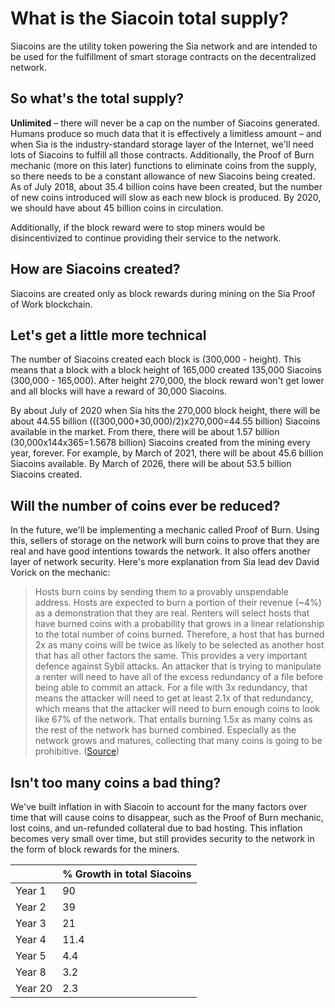 # What is the Siacoin total supply?

Siacoins are the utility token powering the Sia network and are intended to be used for the fulfillment of smart storage contracts on the decentralized network.

## So what's the total supply?

**Unlimited** – there will never be a cap on the number of Siacoins generated. Humans produce so much data that it is effectively a limitless amount – and when Sia is the industry-standard storage layer of the Internet, we'll need lots of Siacoins to fulfill all those contracts. Additionally, the Proof of Burn mechanic \(more on this later\) functions to eliminate coins from the supply, so there needs to be a constant allowance of new Siacoins being created. As of July 2018, about 35.4 billion coins have been created, but the number of new coins introduced will slow as each new block is produced. By 2020, we should have about 45 billion coins in circulation.

Additionally, if the block reward were to stop miners would be disincentivized to continue providing their service to the network.

## How are Siacoins created?

Siacoins are created only as block rewards during mining on the Sia Proof of Work blockchain.

## Let's get a little more technical

The number of Siacoins created each block is \(300,000 - height\). This means that a block with a block height of 165,000 created 135,000 Siacoins \(300,000 - 165,000\). After height 270,000, the block reward won't get lower and all blocks will have a reward of 30,000 Siacoins.

By about July of 2020 when Sia hits the 270,000 block height, there will be about 44.55 billion \(\(\(300,000+30,000\)/2\)x270,000=44.55 billion\) Siacoins available in the market. From there, there will be about 1.57 billion \(30,000x144x365=1.5678 billion\) Siacoins created from the mining every year, forever. For example, by March of 2021, there will be about 45.6 billion Siacoins available. By March of 2026, there will be about 53.5 billion Siacoins created.

## Will the number of coins ever be reduced?

In the future, we'll be implementing a mechanic called Proof of Burn. Using this, sellers of storage on the network will burn coins to prove that they are real and have good intentions towards the network. It also offers another layer of network security. Here's more explanation from Sia lead dev David Vorick on the mechanic:

> Hosts burn coins by sending them to a provably unspendable address. Hosts are expected to burn a portion of their revenue \(~4%\) as a demonstration that they are real. Renters will select hosts that have burned coins with a probability that grows in a linear relationship to the total number of coins burned. Therefore, a host that has burned 2x as many coins will be twice as likely to be selected as another host that has all other factors the same. This provides a very important defence against Sybil attacks. An attacker that is trying to manipulate a renter will need to have all of the excess redundancy of a file before being able to commit an attack. For a file with 3x redundancy, that means the attacker will need to get at least 2.1x of that redundancy, which means that the attacker will need to burn enough coins to look like 67% of the network. That entails burning 1.5x as many coins as the rest of the network has burned combined. Especially as the network grows and matures, collecting that many coins is going to be prohibitive. \([Source](https://forum.sia.tech/topic/108/how-sia-works)\)

## Isn't too many coins a bad thing?

We've built inflation in with Siacoin to account for the many factors over time that will cause coins to disappear, such as the Proof of Burn mechanic, lost coins, and un-refunded collateral due to bad hosting. This inflation becomes very small over time, but still provides security to the network in the form of block rewards for the miners.

|  | % Growth in total Siacoins |
| :--- | :--- |
| Year 1 | 90 |
| Year 2 | 39 |
| Year 3 | 21 |
| Year 4 | 11.4 |
| Year 5 | 4.4 |
| Year 8 | 3.2 |
| Year 20 | 2.3 |

